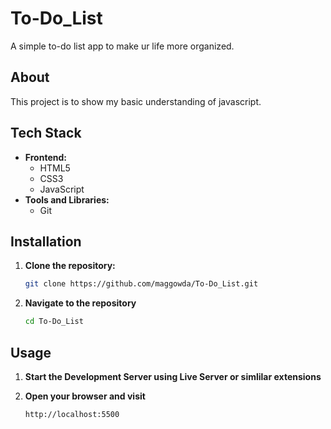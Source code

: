 # To-Do_List
 A simple to-do list app to make ur life more organized.

## About

This project is to show my basic understanding of javascript.

## Tech Stack
- **Frontend:**
  - HTML5
  - CSS3
  - JavaScript
- **Tools and Libraries:**
  - Git

## Installation

1. **Clone the repository:**
   ```sh
   git clone https://github.com/maggowda/To-Do_List.git

2. **Navigate to the repository**
   ```sh
   cd To-Do_List

## Usage 

1. **Start the Development Server using Live Server or simlilar extensions**

2. **Open your browser and visit**
   ```sh
   http://localhost:5500
